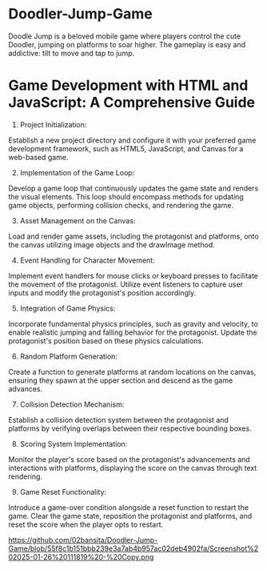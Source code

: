 # Doodler-Jump-Game

Doodle Jump is a beloved mobile game where players control the cute Doodler, jumping on platforms to soar higher. The gameplay is easy and addictive: tilt to move and tap to jump.

# Game Development with HTML and JavaScript: A Comprehensive Guide


1. Project Initialization:

Establish a new project directory and configure it with your preferred game development framework, such as HTML5, JavaScript, and Canvas for a web-based game.

2. Implementation of the Game Loop:

Develop a game loop that continuously updates the game state and renders the visual elements. This loop should encompass methods for updating game objects, performing collision checks, and rendering the game.

3. Asset Management on the Canvas:

Load and render game assets, including the protagonist and platforms, onto the canvas utilizing image objects and the drawImage method.

4. Event Handling for Character Movement:

Implement event handlers for mouse clicks or keyboard presses to facilitate the movement of the protagonist. Utilize event listeners to capture user inputs and modify the protagonist's position accordingly.

5. Integration of Game Physics:

Incorporate fundamental physics principles, such as gravity and velocity, to enable realistic jumping and falling behavior for the protagonist. Update the protagonist's position based on these physics calculations.

6. Random Platform Generation:

Create a function to generate platforms at random locations on the canvas, ensuring they spawn at the upper section and descend as the game advances.

7. Collision Detection Mechanism:

Establish a collision detection system between the protagonist and platforms by verifying overlaps between their respective bounding boxes.

8. Scoring System Implementation:

Monitor the player's score based on the protagonist's advancements and interactions with platforms, displaying the score on the canvas through text rendering.

9. Game Reset Functionality:

Introduce a game-over condition alongside a reset function to restart the game. Clear the game state, reposition the protagonist and platforms, and reset the score when the player opts to restart.

https://github.com/02bansita/Doodler-Jump-Game/blob/55f8c1b151bbb239e3a7ab4b957ac02deb4902fa/Screenshot%202025-01-26%20111819%20-%20Copy.png



